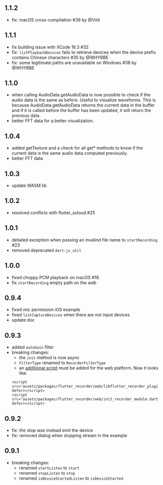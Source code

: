 ## 1.1.2
- fix: macOS cross-compilation #39 by @Vild

## 1.1.1
- fix building issue with XCode 16.3 #32
- fix: `listPlaybackDevices` fails to retrieve devices when the device prefix contains Chinese characters #35 by @WHYBBE
- fix: some legitimate paths are unavailable on Windows #38 by @WHYBBE

## 1.1.0
- when calling AudioData.getAudioData is now possible to check if the audio data is the same as before. Useful to visualize waveforms. This is because AudioData.getAudioData returns the current data in the buffer and if it is called before the buffer has been updated, it will return the previous data.
- better FFT data for a better visualization.

## 1.0.4
- added getTexture and a check for all get* methods to know if the current data is the same audio data computed previously.
- better FFT data

## 1.0.3
- update WASM lib

## 1.0.2
- resolved conflicts with flutter_soloud #25

## 1.0.1
- detailed exception when passing an invalind file name to `startRecording` #23
- removed deprecated `dart:js_util`

## 1.0.0
- fixed choppy PCM playback on macOS #18.
- fix `startRecording` empty path on the web

## 0.9.4
- fixed mic permission iOS example
- fixed `listCaptureDevices` when there are not input devices
- update doc

## 0.9.3
- added `autoGain` filter
- breaking changes: 
  - the `init` method is now async
  - `FilterType` renamed to `RecorderFilterType`
  - an [additional script](https://github.com/alnitak/flutter_recorder#web) must be added for the web platform. Now it looks like:
  ```
  <script src="assets/packages/flutter_recorder/web/libflutter_recorder_plugin.js" defer></script>
  <script src="assets/packages/flutter_recorder/web/init_recorder_module.dart.js" defer></script>
  ```

## 0.9.2
- fix: the stop was instead einit the device
- fix: removed dialog when stopping stream in the example

## 0.9.1
- breaking changes: 
  - renamed `startListen` to `start`
  - renamed `stopListen` to `stop`
  - renamed `isDeviceStartedListen` to `isDeviceStarted`
